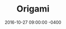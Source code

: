 ---
title: Origami
date: 2016-10-27 09:00:00 -0400
role: Led design for educational curriculum on [origami.design](http://origami.design). Contributed to interface design and onboarding.
collaborators:
  - Matej Hrescak
  - David Fisher
  - Julius Tarng
  - Andrew Pouliot
  - Blair Heuer
  - Madelin Woods
  - John Evans
  - Kara Fong
locations: 
  - New York, NY
  - Menlo Park, CA
organisations:
  - Facebook
  - ustwo
press:
  - outlet: The Next Web
    url: https://thenextweb.com/dd/2016/04/14/facebook-origami-studio/
  - outlet: ProductHunt
    url: https://www.producthunt.com/posts/origami-studio-by-facebook
  - outlet: F8
    url: https://developers.facebook.com/videos/f8-2016/rapid-prototyping-made-easy-with-origami-studio/
---